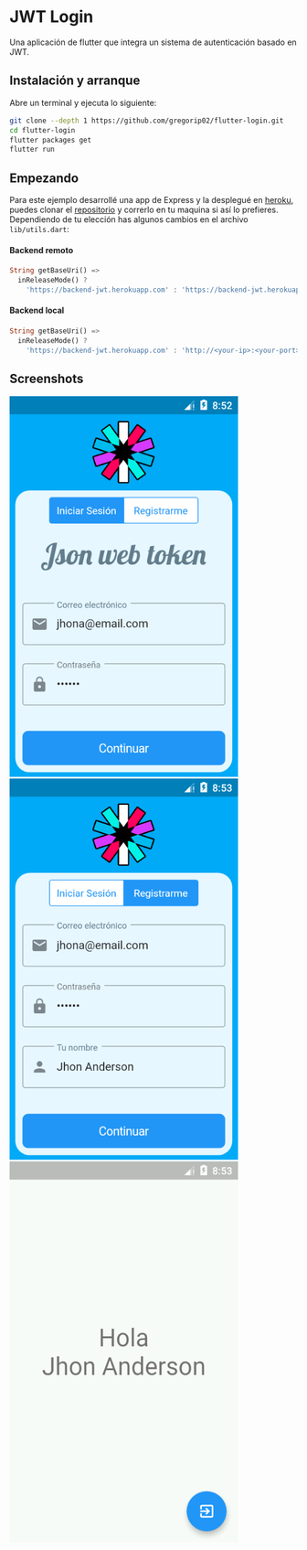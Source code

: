 # JWT Login

Una aplicación de flutter que integra un sistema de autenticación basado en JWT.

## Instalación y arranque

Abre un terminal y ejecuta lo siguiente:

```bash
git clone --depth 1 https://github.com/gregorip02/flutter-login.git
cd flutter-login
flutter packages get
flutter run
```

## Empezando

Para este ejemplo desarrollé una app de Express y la desplegué en [heroku](https://backend-jwt.herokuapp.com),
puedes clonar el [repositorio](https://github.com/gregorip02/jwt-backend) y correrlo en tu maquina si así lo prefieres.
Dependiendo de tu elección has algunos cambios en el archivo `lib/utils.dart`:

#### Backend remoto
```dart
String getBaseUri() =>
  inReleaseMode() ?
    'https://backend-jwt.herokuapp.com' : 'https://backend-jwt.herokuapp.com';
```

#### Backend local
```dart
String getBaseUri() =>
  inReleaseMode() ?
    'https://backend-jwt.herokuapp.com' : 'http://<your-ip>:<your-port>';
```

## Screenshots

<img src="./images/screenshots/Screenshot_1567560178.png" width="400px">
<img src="./images/screenshots/Screenshot_1567560181.png" width="400px">
<img src="./images/screenshots/Screenshot_1567560191.png" width="400px">
